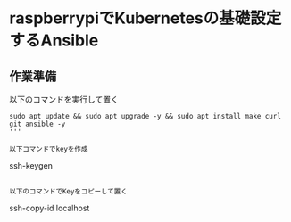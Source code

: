 # raspberrypiでKubernetesの基礎設定するAnsible

## 作業準備
以下のコマンドを実行して置く
```
sudo apt update && sudo apt upgrade -y && sudo apt install make curl git ansible -y
'''

以下コマンドでkeyを作成
```
ssh-keygen
```

以下のコマンドでKeyをコピーして置く
```
ssh-copy-id localhost
```